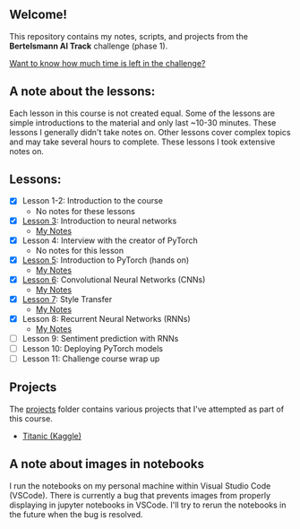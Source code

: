 ## Welcome!
This repository contains my notes, scripts, and projects from the **Bertelsmann AI Track** challenge (phase 1).

[Want to know how much time is left in the challenge?](https://jvinniec.github.io/udacity_bertelsmann_ai_track/)

## A note about the lessons:
Each lesson in this course is not created equal. Some of the lessons are simple introductions to the material and only last ~10-30 minutes. These lessons I generally didn't take notes on. Other lessons cover complex topics and may take several hours to complete. These lessons I took extensive notes on.

## Lessons:
* [X] Lesson 1-2: Introduction to the course
  * No notes for these lessons
* [X] [Lesson 3](Lesson03/): Introduction to neural networks
  * [My Notes](Lesson03/notes/Lesson03_Intro-To-Neural-Networks.pdf)
* [X] Lesson 4: Interview with the creator of PyTorch
  * No notes for this lesson
* [x] [Lesson 5](Lesson05/): Introduction to PyTorch (hands on)
  * [My Notes](Lesson05/notes/Lesson05_Introduction-To-PyTorch.pdf)
* [x] [Lesson 6](Lesson06/): Convolutional Neural Networks (CNNs)
  * [My Notes](Lesson06/notes/Lesson06_Convolutional_Neural_Networks.pdf)
* [x] [Lesson 7](Lesson07/): Style Transfer
  * [My Notes](Lesson07/notes/Lesson07_Style_Transfer.pdf) 
* [x] Lesson 8: Recurrent Neural Networks (RNNs)
  * [My Notes](Lesson08/notes/Lesson08_Recurrent_Neural_Networks.pdf) 
* [ ] Lesson 9: Sentiment prediction with RNNs
* [ ] Lesson 10: Deploying PyTorch models
* [ ] Lesson 11: Challenge course wrap up

## Projects
The [projects](projects/) folder contains various projects that I've attempted as part of this course.
* [Titanic (Kaggle)](projects/Titanic/)

## A note about images in notebooks
I run the notebooks on my personal machine within Visual Studio Code (VSCode). There is currently a bug that prevents images from properly displaying in jupyter notebooks in VSCode. I'll try to rerun the notebooks in the future when the bug is resolved.
